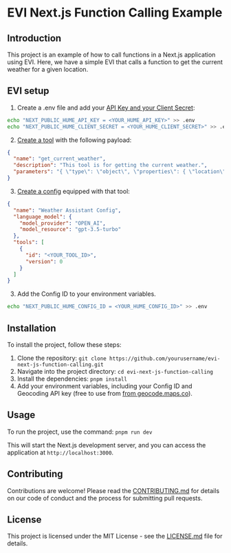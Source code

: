 # EVI Next.js Function Calling Example

## Introduction

This project is an example of how to call functions in a Next.js application using EVI. Here, we have a simple EVI that calls a function to get the current weather for a given location.

## EVI setup

1. Create a .env file and add your [API Key and your Client Secret](https://beta.hume.ai/settings/keys):

```bash
echo "NEXT_PUBLIC_HUME_API_KEY = <YOUR_HUME_API_KEY>" >> .env
echo "NEXT_PUBLIC_HUME_CLIENT_SECRET = <YOUR_HUME_CLIENT_SECRET>" >> .env
```

2. [Create a tool](https://dev.hume.ai/reference/empathic-voice-interface-evi/tools/create-new-tool) with the following payload:

```json
{
  "name": "get_current_weather",
  "description": "This tool is for getting the current weather.",
  "parameters": "{ \"type\": \"object\", \"properties\": { \"location\": { \"type\": \"string\", \"description\": \"The city and state, e.g. San Francisco, CA\" }, \"format\": { \"type\": \"string\", \"enum\": [\"celsius\", \"fahrenheit\"], \"description\": \"The temperature unit to use. Infer this from the users location.\" } }, \"required\": [\"location\", \"format\"] }"
}
```

3. [Create a config](https://dev.hume.ai/reference/empathic-voice-interface-evi/configs/create-new-config) equipped with that tool:

```json
{
  "name": "Weather Assistant Config",
  "language_model": {
    "model_provider": "OPEN_AI",
    "model_resource": "gpt-3.5-turbo"
  },
  "tools": [
    {
      "id": "<YOUR_TOOL_ID>",
      "version": 0
    }
  ]
}
```

3. Add the Config ID to your environment variables.

```bash
echo "NEXT_PUBLIC_HUME_CONFIG_ID = <YOUR_HUME_CONFIG_ID>" >> .env
```

## Installation

To install the project, follow these steps:

1. Clone the repository: `git clone https://github.com/yourusername/evi-next-js-function-calling.git`
2. Navigate into the project directory: `cd evi-next-js-function-calling`
3. Install the dependencies: `pnpm install`
4. Add your environment variables, including your Config ID and Geocoding API key (free to use from [from geocode.maps.co](https://geocode.maps.co/)).

## Usage

To run the project, use the command: `pnpm run dev`

This will start the Next.js development server, and you can access the application at `http://localhost:3000`.

## Contributing

Contributions are welcome! Please read the [CONTRIBUTING.md](CONTRIBUTING.md) for details on our code of conduct and the process for submitting pull requests.

## License

This project is licensed under the MIT License - see the [LICENSE.md](LICENSE.md) file for details.
